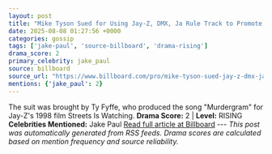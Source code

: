 ```yaml
---
layout: post
title: "Mike Tyson Sued for Using Jay-Z, DMX, Ja Rule Track to Promote Jake Paul Fight"
date: 2025-08-08 01:27:56 +0000
categories: gossip
tags: ['jake-paul', 'source-billboard', 'drama-rising']
drama_score: 2
primary_celebrity: jake_paul
source: billboard
source_url: "https://www.billboard.com/pro/mike-tyson-sued-jay-z-dmx-ja-rule-song-jake-paul-fight/"
mentions: {'jake_paul': 2}
---
```


The suit was brought by Ty Fyffe, who produced the song "Murdergram" for Jay-Z's 1998 film Streets Is Watching. **Drama Score:** 2 | **Level:** RISING **Celebrities Mentioned:** Jake Paul [Read full article at Billboard](https://www.billboard.com/pro/mike-tyson-sued-jay-z-dmx-ja-rule-song-jake-paul-fight/) --- *This post was automatically generated from RSS feeds. Drama scores are calculated based on mention frequency and source reliability.*